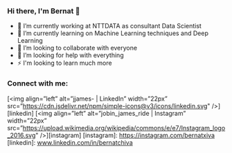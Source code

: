 ### Hi there, I'm Bernat 👋

- 🔭 I’m currently working at NTTDATA as consultant Data Scientist
- 🌱 I’m currently learning on Machine Learning techniques and Deep Learning
- 👯 I’m looking to collaborate with everyone
- 🤔 I’m looking for help with everything
- ⚡ I'm looking to learn much more

### Connect with me:
[<img align=”left” alt=”jjames- | LinkedIn” width=”22px” src=”https://cdn.jsdelivr.net/npm/simple-icons@v3/icons/linkedin.svg" />][linkedin]
[<img align=”left” alt=”jobin_james_ride | Instagram” width=”22px” src=”https://upload.wikimedia.org/wikipedia/commons/e/e7/Instagram_logo_2016.svg" />][instagram]
[instagram]: https://instagram.com/bernatxiva
[linkedin]: www.linkedin.com/in/bernatchiva
